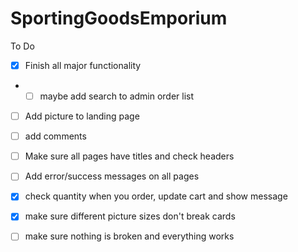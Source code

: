 # SportingGoodsEmporium

To Do
- [x] Finish all major functionality
- - [ ] maybe add search to admin order list
- [ ] Add picture to landing page
- [ ] add comments
- [ ] Make sure all pages have titles and check headers
- [ ] Add error/success messages on all pages
- [x] check quantity when you order, update cart and show message
- [x] make sure different picture sizes don't break cards
- [ ] make sure nothing is broken and everything works

